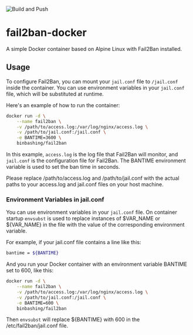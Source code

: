 ![Build and Push](https://github.com/binbashing/fail2ban-docker/actions/workflows/build-push.yaml/badge.svg)
# fail2ban-docker

A simple Docker container based on Alpine Linux with Fail2Ban installed.

## Usage

To configure Fail2Ban, you can mount your `jail.conf` file to `/jail.conf` inside the container. You can use environment variables in your `jail.conf` file, which will be substituted at runtime.

Here's an example of how to run the container:

```bash
docker run -d \
    --name fail2ban \
    -v /path/to/access.log:/var/log/nginx/access.log \
    -v /path/to/jail.conf:/jail.conf \
    -e BANTIME=3600 \
    binbashing/fail2ban
```

In this example, `access.log` is the log file that Fail2Ban will monitor, and `jail.conf` is the configuration file for Fail2Ban. The BANTIME environment variable is used to set the ban time in seconds.

Please replace /path/to/access.log and /path/to/jail.conf with the actual paths to your access.log and jail.conf files on your host machine.

### Environment Variables in jail.conf
You can use environment variables in your `jail.conf` file. On container startup `envsubst` is used to replace instances of $VAR_NAME or ${VAR_NAME} in the file with the value of the corresponding environment variable.

For example, if your jail.conf file contains a line like this:

```bash
bantime = ${BANTIME}
```

And you run your Docker container with an environment variable BANTIME set to 600, like this:

```bash
docker run -d \
    --name fail2ban \
    -v /path/to/access.log:/var/log/nginx/access.log \
    -v /path/to/jail.conf:/jail.conf \
    -e BANTIME=600 \
    binbashing/fail2ban
```

Then `envsubst` will replace ${BANTIME} with 600 in the /etc/fail2ban/jail.conf file.